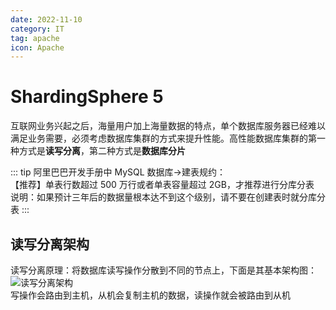 ```yaml
---
date: 2022-11-10
category: IT
tag: apache
icon: Apache
---
```


# ShardingSphere 5

互联网业务兴起之后，海量用户加上海量数据的特点，单个数据库服务器已经难以满足业务需要，必须考虑数据库集群的方式来提升性能。高性能数据库集群的第一种方式是**读写分离**，第二种方式是**数据库分片**
<!-- more -->

::: tip
阿里巴巴开发手册中 MySQL 数据库->建表规约：  
【推荐】单表行数超过 500 万行或者单表容量超过 2GB，才推荐进行分库分表  
说明：如果预计三年后的数据量根本达不到这个级别，请不要在创建表时就分库分表
:::

## 读写分离架构

读写分离原理：将数据库读写操作分散到不同的节点上，下面是其基本架构图：  
![读写分离架构](https://img.sherry4869.com/IT/Apache/ShardingSphere/07B2375D-A7BA-9867-ED52-051D52F2ABBE.jpg)  
写操作会路由到主机，从机会复制主机的数据，读操作就会被路由到从机